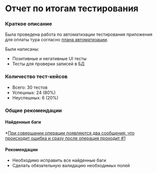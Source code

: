 # Отчет по итогам тестирования
### Краткое описание
Была проведена работа по автоматизации тестирования приложения для оплаты тура согласно [плана автоматизации](Plan.md).  

Были написаны:
* Позитивные и негативные UI тесты
* Тесты для проверки записей в БД

### Количество тест-кейсов
* Всего: 30 тестов
* Успешных: 24 (80%)
* Неуспешных: 6 (20%)
  
### Общие рекомендации
#### Найденные баги
*[При совершании операции появляются два сообщения: что происходит ошибка и сразу после операция проходит #1](https://github.com/Samsony1/DiplomaTest/issues/1)



#### Рекомендации
* Необходимо исправить все найденные баги
* Сделать обязательную валидацию необходимых полей






